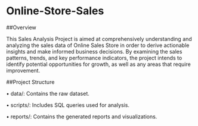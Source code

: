 # Online-Store-Sales
##Overview

This Sales Analysis Project is aimed at comprehensively understanding and analyzing the sales data of Online Sales Store in order to derive actionable insights and make informed business decisions. By examining the sales patterns, trends, and key performance indicators, the project intends to identify potential opportunities for growth, as well as any areas that require improvement.

##Project Structure

•	data/: Contains the raw dataset.

•	scripts/: Includes SQL queries used for analysis.

•	reports/: Contains the generated reports and visualizations.

